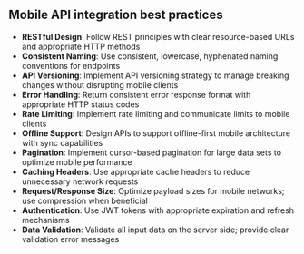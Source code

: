 ## Mobile API integration best practices

- **RESTful Design**: Follow REST principles with clear resource-based URLs and appropriate HTTP methods
- **Consistent Naming**: Use consistent, lowercase, hyphenated naming conventions for endpoints
- **API Versioning**: Implement API versioning strategy to manage breaking changes without disrupting mobile clients
- **Error Handling**: Return consistent error response format with appropriate HTTP status codes
- **Rate Limiting**: Implement rate limiting and communicate limits to mobile clients
- **Offline Support**: Design APIs to support offline-first mobile architecture with sync capabilities
- **Pagination**: Implement cursor-based pagination for large data sets to optimize mobile performance
- **Caching Headers**: Use appropriate cache headers to reduce unnecessary network requests
- **Request/Response Size**: Optimize payload sizes for mobile networks; use compression when beneficial
- **Authentication**: Use JWT tokens with appropriate expiration and refresh mechanisms
- **Data Validation**: Validate all input data on the server side; provide clear validation error messages
